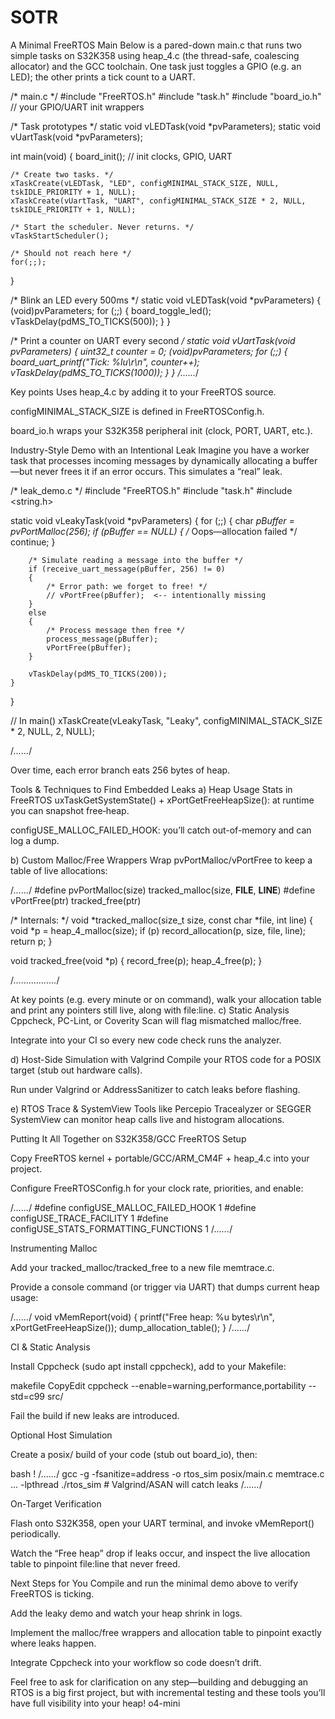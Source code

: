 # SOTR
A Minimal FreeRTOS Main
Below is a pared-down main.c that runs two simple tasks on S32K358 using heap_4.c (the thread-safe, coalescing allocator) and the GCC toolchain. One task just toggles a GPIO (e.g. an LED); the other prints a tick count to a UART.

/* main.c */
#include "FreeRTOS.h"
#include "task.h"
#include "board_io.h"    // your GPIO/UART init wrappers

/* Task prototypes */
static void vLEDTask(void *pvParameters);
static void vUartTask(void *pvParameters);

int main(void)
{
    board_init();  // init clocks, GPIO, UART

    /* Create two tasks. */
    xTaskCreate(vLEDTask, "LED", configMINIMAL_STACK_SIZE, NULL, tskIDLE_PRIORITY + 1, NULL);
    xTaskCreate(vUartTask, "UART", configMINIMAL_STACK_SIZE * 2, NULL, tskIDLE_PRIORITY + 1, NULL);

    /* Start the scheduler. Never returns. */
    vTaskStartScheduler();

    /* Should not reach here */
    for(;;);
}

/* Blink an LED every 500ms */
static void vLEDTask(void *pvParameters)
{
    (void)pvParameters;
    for (;;)
    {
        board_toggle_led();
        vTaskDelay(pdMS_TO_TICKS(500));
    }
}

/* Print a counter on UART every second */
static void vUartTask(void *pvParameters)
{
    uint32_t counter = 0;
    (void)pvParameters;
    for (;;)
    {
        board_uart_printf("Tick: %lu\r\n", counter++);
        vTaskDelay(pdMS_TO_TICKS(1000));
    }
}
/*......*/

Key points
Uses heap_4.c by adding it to your FreeRTOS source.


configMINIMAL_STACK_SIZE is defined in FreeRTOSConfig.h.


board_io.h wraps your S32K358 peripheral init (clock, PORT, UART, etc.).




Industry-Style Demo with an Intentional Leak
Imagine you have a worker task that processes incoming messages by dynamically allocating a buffer—but never frees it if an error occurs. This simulates a “real” leak.

/* leak_demo.c */
#include "FreeRTOS.h"
#include "task.h"
#include <string.h>

static void vLeakyTask(void *pvParameters)
{
    for (;;)
    {
        char *pBuffer = pvPortMalloc(256);
        if (pBuffer == NULL)
        {
            /* Oops—allocation failed */
            continue;
        }

        /* Simulate reading a message into the buffer */
        if (receive_uart_message(pBuffer, 256) != 0)
        {
            /* Error path: we forget to free! */
            // vPortFree(pBuffer);  <-- intentionally missing
        }
        else
        {
            /* Process message then free */
            process_message(pBuffer);
            vPortFree(pBuffer);
        }

        vTaskDelay(pdMS_TO_TICKS(200));
    }
}

// In main()
xTaskCreate(vLeakyTask, "Leaky", configMINIMAL_STACK_SIZE * 2, NULL, 2, NULL);

/*......*/

Over time, each error branch eats 256 bytes of heap.

Tools & Techniques to Find Embedded Leaks
a) Heap Usage Stats in FreeRTOS
uxTaskGetSystemState() + xPortGetFreeHeapSize(): at runtime you can snapshot free‐heap.


configUSE_MALLOC_FAILED_HOOK: you’ll catch out-of-memory and can log a dump.


b) Custom Malloc/Free Wrappers
Wrap pvPortMalloc/vPortFree to keep a table of live allocations:

/*......*/
#define pvPortMalloc(size)   tracked_malloc(size, __FILE__, __LINE__)
#define vPortFree(ptr)       tracked_free(ptr)

/* Internals: */
void *tracked_malloc(size_t size, const char *file, int line)
{
    void *p = heap_4_malloc(size);
    if (p) record_allocation(p, size, file, line);
    return p;
}

void tracked_free(void *p)
{
    record_free(p);
    heap_4_free(p);
}

/*.................*/

At key points (e.g. every minute or on command), walk your allocation table and print any pointers still live, along with file:line.
c) Static Analysis
Cppcheck, PC-Lint, or Coverity Scan will flag mismatched malloc/free.


Integrate into your CI so every new code check runs the analyzer.


d) Host-Side Simulation with Valgrind
Compile your RTOS code for a POSIX target (stub out hardware calls).


Run under Valgrind or AddressSanitizer to catch leaks before flashing.


e) RTOS Trace & SystemView
Tools like Percepio Tracealyzer or SEGGER SystemView can monitor heap calls live and histogram allocations.










Putting It All Together on S32K358/GCC
FreeRTOS Setup


Copy FreeRTOS kernel + portable/GCC/ARM_CM4F + heap_4.c into your project.


Configure FreeRTOSConfig.h for your clock rate, priorities, and enable:

/*......*/
#define configUSE_MALLOC_FAILED_HOOK    1
#define configUSE_TRACE_FACILITY        1
#define configUSE_STATS_FORMATTING_FUNCTIONS 1
/*......*/

Instrumenting Malloc


Add your tracked_malloc/tracked_free to a new file memtrace.c.


Provide a console command (or trigger via UART) that dumps current heap usage:

/*......*/
void vMemReport(void)
{
    printf("Free heap: %u bytes\r\n", xPortGetFreeHeapSize());
    dump_allocation_table();
}
/*......*/

CI & Static Analysis


Install Cppcheck (sudo apt install cppcheck), add to your Makefile:

 makefile
CopyEdit
cppcheck --enable=warning,performance,portability --std=c99 src/


Fail the build if new leaks are introduced.


Optional Host Simulation


Create a posix/ build of your code (stub out board_io), then:

 bash !
/*......*/
gcc -g -fsanitize=address -o rtos_sim posix/main.c memtrace.c ... -lpthread
./rtos_sim  # Valgrind/ASAN will catch leaks
/*......*/

On-Target Verification


Flash onto S32K358, open your UART terminal, and invoke vMemReport() periodically.


Watch the “Free heap” drop if leaks occur, and inspect the live allocation table to pinpoint file:line that never freed.



Next Steps for You
Compile and run the minimal demo above to verify FreeRTOS is ticking.


Add the leaky demo and watch your heap shrink in logs.


Implement the malloc/free wrappers and allocation table to pinpoint exactly where leaks happen.


Integrate Cppcheck into your workflow so code doesn’t drift.


Feel free to ask for clarification on any step—building and debugging an RTOS is a big first project, but with incremental testing and these tools you’ll have full visibility into your heap!
o4-mini

